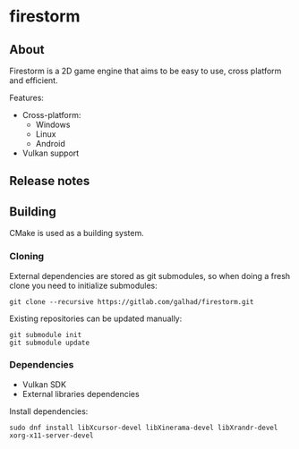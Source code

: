 # firestorm

## About
Firestorm is a 2D game engine that aims to be easy to use, cross platform
and efficient.

Features:
* Cross-platform:
  * Windows
  * Linux
  * Android
* Vulkan support

## Release notes

## Building
CMake is used as a building system.

### Cloning
External dependencies are stored as git submodules, so when doing a fresh clone you need to initialize submodules:

```
git clone --recursive https://gitlab.com/galhad/firestorm.git
```

Existing repositories can be updated manually:

```
git submodule init
git submodule update
```

### Dependencies
* Vulkan SDK
* External libraries dependencies

Install dependencies:
```
sudo dnf install libXcursor-devel libXinerama-devel libXrandr-devel xorg-x11-server-devel
```
